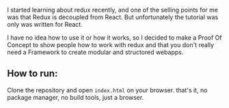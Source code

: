 I started learning about redux recently, and one of the selling points for me
was that Redux is decoupled from React. But unfortunately the tutorial was 
only was written for React.

I have no idea how to use it or how it works, so I decided to make a Proof Of Concept
to show people how to work with redux and that you don't really need a Framework
to create modular and structored webapps.


How to run:
-----

Clone the repository and open `index.html` on your browser. that's it, no package manager, no build tools, just a browser.
